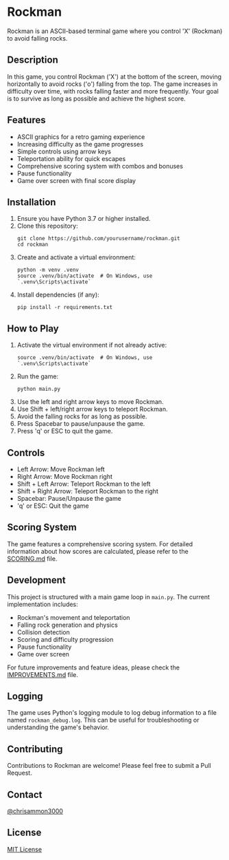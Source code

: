 # Rockman

Rockman is an ASCII-based terminal game where you control 'X' (Rockman) to avoid falling rocks.

## Description

In this game, you control Rockman ('X') at the bottom of the screen, moving horizontally to avoid rocks ('o') falling from the top. The game increases in difficulty over time, with rocks falling faster and more frequently. Your goal is to survive as long as possible and achieve the highest score.

## Features

- ASCII graphics for a retro gaming experience
- Increasing difficulty as the game progresses
- Simple controls using arrow keys
- Teleportation ability for quick escapes
- Comprehensive scoring system with combos and bonuses
- Pause functionality
- Game over screen with final score display

## Installation

1. Ensure you have Python 3.7 or higher installed.
2. Clone this repository:
   ```
   git clone https://github.com/yourusername/rockman.git
   cd rockman
   ```
3. Create and activate a virtual environment:
   ```
   python -m venv .venv
   source .venv/bin/activate  # On Windows, use `.venv\Scripts\activate`
   ```
4. Install dependencies (if any):
   ```
   pip install -r requirements.txt
   ```

## How to Play

1. Activate the virtual environment if not already active:
   ```
   source .venv/bin/activate  # On Windows, use `.venv\Scripts\activate`
   ```
2. Run the game:
   ```
   python main.py
   ```
3. Use the left and right arrow keys to move Rockman.
4. Use Shift + left/right arrow keys to teleport Rockman.
5. Avoid the falling rocks for as long as possible.
6. Press Spacebar to pause/unpause the game.
7. Press 'q' or ESC to quit the game.

## Controls

- Left Arrow: Move Rockman left
- Right Arrow: Move Rockman right
- Shift + Left Arrow: Teleport Rockman to the left
- Shift + Right Arrow: Teleport Rockman to the right
- Spacebar: Pause/Unpause the game
- 'q' or ESC: Quit the game

## Scoring System

The game features a comprehensive scoring system. For detailed information about how scores are calculated, please refer to the [SCORING.md](SCORING.md) file.

## Development

This project is structured with a main game loop in `main.py`. The current implementation includes:

- Rockman's movement and teleportation
- Falling rock generation and physics
- Collision detection
- Scoring and difficulty progression
- Pause functionality
- Game over screen

For future improvements and feature ideas, please check the [IMPROVEMENTS.md](IMPROVEMENTS.md) file.

## Logging

The game uses Python's logging module to log debug information to a file named `rockman_debug.log`. This can be useful for troubleshooting or understanding the game's behavior.

## Contributing

Contributions to Rockman are welcome! Please feel free to submit a Pull Request.

## Contact
[@chrisammon3000](https://github.com/chrisammon3000)

## License

[MIT License](LICENSE)